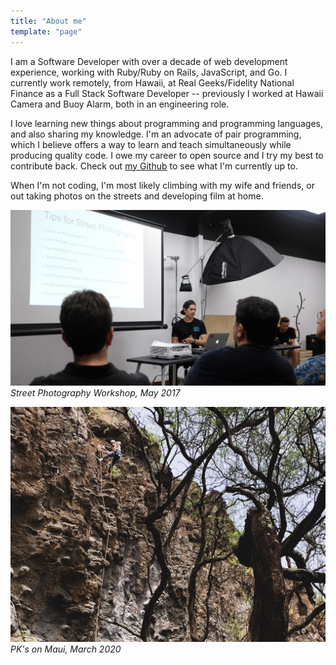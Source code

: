 ```yaml
---
title: "About me"
template: "page"
---
```


I am a Software Developer with over a decade of web development experience, working with Ruby/Ruby on Rails, JavaScript, and Go. I currently work remotely, from Hawaii, at Real Geeks/Fidelity National Finance as a Full Stack Software Developer -- previously I worked at Hawaii Camera and Buoy Alarm, both in an engineering role.

I love learning new things about programming and programming languages, and also sharing my knowledge. I'm an advocate of pair programming, which I believe offers a way to learn and teach simultaneously while producing quality code. I owe my career to open source and I try my best to contribute back. Check out [my Github](https://github.com/aaronvb) to see what I'm currently up to.

When I'm not coding, I'm most likely climbing with my wife and friends, or out taking photos on the streets and developing film at home.

![me_1](./assets/me_1.jpg)
*Street Photography Workshop, May 2017*

![me_2](./assets/me_3.jpg)
*PK's on Maui, March 2020*